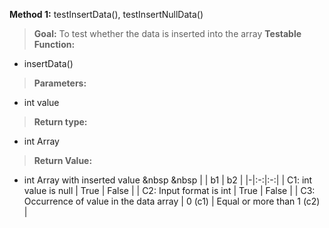 
__Method 1:__ testInsertData(), testInsertNullData()
> __Goal:__ To test whether the data is inserted into the array
> __Testable Function:__
  - insertData()
> __Parameters:__
  - int value
> __Return type:__
  - int Array
> __Return Value:__
  - int Array with inserted value &nbsp &nbsp
|  | b1 | b2 |
|-|:-:|:-:|
| C1: int value is null | True | False |
| C2: Input format is int | True | False |
| C3: Occurrence of value in the data array | 0 (c1) | Equal or more than 1 (c2) |
